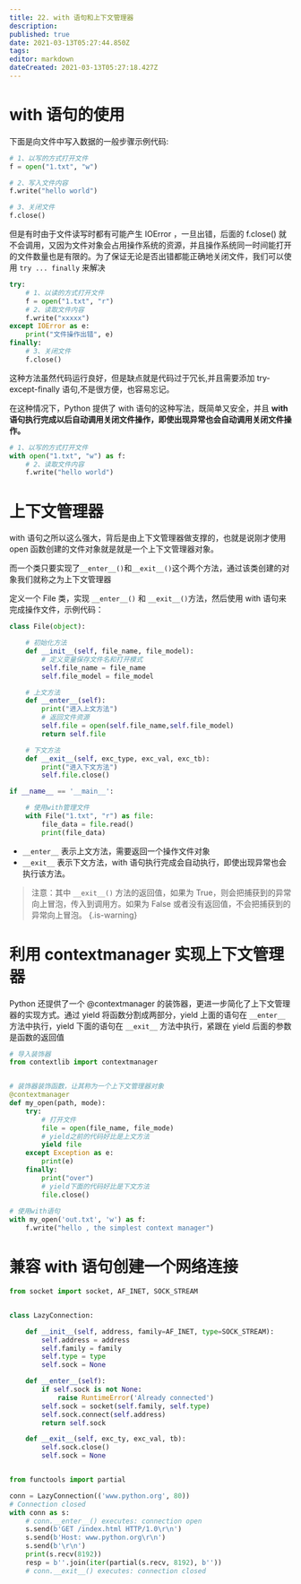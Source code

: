 ```yaml
---
title: 22. with 语句和上下文管理器
description: 
published: true
date: 2021-03-13T05:27:44.850Z
tags: 
editor: markdown
dateCreated: 2021-03-13T05:27:18.427Z
---
```


# with 语句的使用

下面是向文件中写入数据的一般步骤示例代码:

```python
# 1、以写的方式打开文件
f = open("1.txt", "w")

# 2、写入文件内容
f.write("hello world")

# 3、关闭文件
f.close()
```

但是有时由于文件读写时都有可能产生 IOError ，一旦出错，后面的 f.close() 就不会调用，又因为文件对象会占用操作系统的资源，并且操作系统同一时间能打开的文件数量也是有限的。为了保证无论是否出错都能正确地关闭文件，我们可以使用 `try ... finally` 来解决

```python
try:
    # 1、以读的方式打开文件
    f = open("1.txt", "r")
    # 2、读取文件内容
    f.write("xxxxx")
except IOError as e:
    print("文件操作出错", e)
finally:
    # 3、关闭文件
    f.close()
```

这种方法虽然代码运行良好，但是缺点就是代码过于冗长,并且需要添加 try-except-finally 语句,不是很方便，也容易忘记。

在这种情况下，Python 提供了 with 语句的这种写法，既简单又安全，并且 **with 语句执行完成以后自动调用关闭文件操作，即使出现异常也会自动调用关闭文件操作。**

```python
# 1、以写的方式打开文件
with open("1.txt", "w") as f:
    # 2、读取文件内容
    f.write("hello world")
```

# 上下文管理器

with 语句之所以这么强大，背后是由上下文管理器做支撑的，也就是说刚才使用 open 函数创建的文件对象就是就是一个上下文管理器对象。

而一个类只要实现了`__enter__()`和`__exit__()`这个两个方法，通过该类创建的对象我们就称之为上下文管理器

定义一个 File 类，实现 `__enter__()` 和 `__exit__()`方法，然后使用 with 语句来完成操作文件，示例代码：

```python
class File(object):

    # 初始化方法
    def __init__(self, file_name, file_model):
        # 定义变量保存文件名和打开模式
        self.file_name = file_name
        self.file_model = file_model

    # 上文方法
    def __enter__(self):
        print("进入上文方法")
        # 返回文件资源
        self.file = open(self.file_name,self.file_model)
        return self.file

    # 下文方法
    def __exit__(self, exc_type, exc_val, exc_tb):
        print("进入下文方法")
        self.file.close()

if __name__ == '__main__':

    # 使用with管理文件
    with File("1.txt", "r") as file:
        file_data = file.read()
        print(file_data)
```

- `__enter__` 表示上文方法，需要返回一个操作文件对象
- `__exit__` 表示下文方法，with 语句执行完成会自动执行，即使出现异常也会执行该方法。

> 注意：其中 `__exit__()` 方法的返回值，如果为 True，则会把捕获到的异常向上冒泡，传入到调用方。如果为 False 或者没有返回值，不会把捕获到的异常向上冒泡。
{.is-warning}

# 利用 contextmanager 实现上下文管理器

Python 还提供了一个 @contextmanager 的装饰器，更进一步简化了上下文管理器的实现方式。通过 yield 将函数分割成两部分，yield 上面的语句在 `__enter__` 方法中执行，yield 下面的语句在 `__exit__` 方法中执行，紧跟在 yield 后面的参数是函数的返回值

```python
# 导入装饰器
from contextlib import contextmanager


# 装饰器装饰函数，让其称为一个上下文管理器对象
@contextmanager
def my_open(path, mode):
    try:
        # 打开文件
        file = open(file_name, file_mode)
        # yield之前的代码好比是上文方法
        yield file
    except Exception as e:
        print(e)
    finally:
        print("over")
        # yield下面的代码好比是下文方法
        file.close()
        
# 使用with语句
with my_open('out.txt', 'w') as f:
    f.write("hello , the simplest context manager")
```

# 兼容 with 语句创建一个网络连接

```python
from socket import socket, AF_INET, SOCK_STREAM


class LazyConnection:

    def __init__(self, address, family=AF_INET, type=SOCK_STREAM):
        self.address = address
        self.family = family
        self.type = type
        self.sock = None

    def __enter__(self):
        if self.sock is not None:
            raise RuntimeError('Already connected')
        self.sock = socket(self.family, self.type)
        self.sock.connect(self.address)
        return self.sock

    def __exit__(self, exc_ty, exc_val, tb):
        self.sock.close()
        self.sock = None


from functools import partial

conn = LazyConnection(('www.python.org', 80))
# Connection closed
with conn as s:
    # conn.__enter__() executes: connection open
    s.send(b'GET /index.html HTTP/1.0\r\n')
    s.send(b'Host: www.python.org\r\n')
    s.send(b'\r\n')
    print(s.recv(8192))
    resp = b''.join(iter(partial(s.recv, 8192), b''))
    # conn.__exit__() executes: connection closed
```








